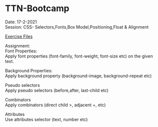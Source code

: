 # TTN-Bootcamp

Date: 17-2-2021  
Session: CSS- Selectors,Fonts,Box Model,Positioning,Float & Alignment

[Exercise Files](https://drive.google.com/file/d/17cjdCnKEcSt9SF5Lh4ZRgCn0J3Dg7I0L/view?usp=sharing)  

Assignment:  
Font Properties:  
Apply font properties (font-family, font-weight, font-size etc) on the given text.  
  
Background Properties:  
Apply background property (background-image, background-repeat etc)  
  
Pseudo selectors  
Apply pseudo selectors (before,after, last-child etc)  
  
Combinators  
Apply combinators (direct child >, adjacent +,  etc)  
  
Attributes  
Use attributes selector (text, number etc)  